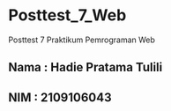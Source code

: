 # Posttest_7_Web
Posttest 7 Praktikum Pemrograman Web

## Nama : Hadie Pratama Tulili
## NIM  : 2109106043
